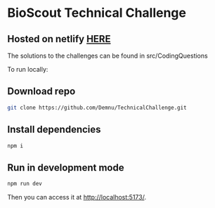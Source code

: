 # BioScout Technical Challenge

## Hosted on netlify [HERE](https://statuesque-creponne-95b429.netlify.app/)



The solutions to the challenges can be found in src/CodingQuestions

To run locally:

## Download repo

``` bash
git clone https://github.com/Demnu/TechnicalChallenge.git
```


## Install dependencies

``` bash
npm i
```

## Run in development mode

``` bash
npm run dev
```

Then you can access it at [http://localhost:5173/](http://localhost:5173/).


